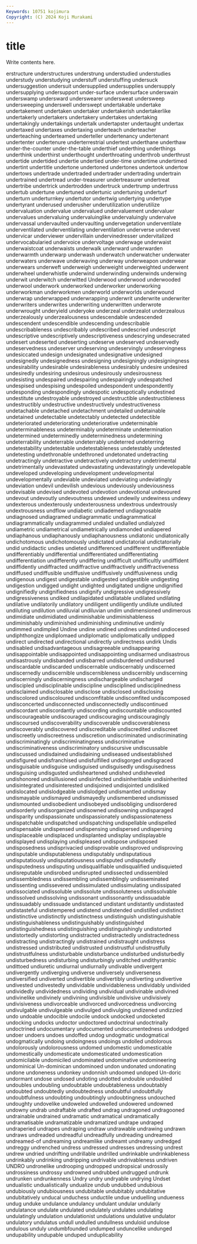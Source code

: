 ```yaml
---
Keywords: 10751 kojimura
Copyright: (C) 2024 Koji Murakami
---
```


# title

Write contents here.



erstructure understructures understrung understudied
understudies understudy understudying understuff understuffing undersuck undersuggestion undersuit undersupplied undersupplies
undersupply undersupplying undersupport under-surface undersurface underswain underswamp undersward underswearer undersweat
undersweep undersweeping underswell underswept undertakable undertake undertakement undertaken undertaker undertakerish
undertakerlike undertakerly undertakers undertakery undertakes undertaking undertakingly undertakings undertalk undertapster
undertaught undertax undertaxed undertaxes undertaxing underteach underteacher underteaching underteamed underteller
undertenancy undertenant undertenter undertenure underterrestrial undertest underthane underthaw under-the-counter under-the-table
underthief underthing underthings underthink underthirst underthought underthroating underthrob underthrust undertide
undertided undertie undertied under-time undertime undertimed undertint undertitle undertone undertoned
undertones undertook undertow undertows undertrade undertraded undertrader undertrading undertrain undertrained
undertread under-treasurer undertreasurer undertreat undertribe undertrick undertrodden undertruck undertrump undertruss
undertub undertune undertuned undertunic undertuning underturf underturn underturnkey undertutor undertwig
undertying undertype undertyrant underused underusher underutilization underutilize undervaluation undervalue undervalued
undervaluement undervaluer undervalues undervaluing undervaluinglike undervaluingly undervalve undervassal undervaulted undervaulting
undervegetation underventilate underventilated underventilating underventilation underverse undervest undervicar underviewer undervillain
undervinedresser undervitalized undervocabularied undervoice undervoltage underwage underwaist underwaistcoat underwaists underwalk
underward underwarden underwarmth underwarp underwash underwatch underwatcher underwater underwaters underwave
underwaving underway underweapon underwear underwears underweft underweigh underweight underweighted underwent
underwheel underwhistle underwind underwinding underwinds underwing underwit underwitch underwitted Underwood
underwood underwooded underwool underwork underworked underworker underworking underworkman underworkmen underworld
underworlds underwound underwrap underwrapped underwrapping underwrit underwrite underwriter underwriters underwrites
underwriting underwritten underwrote underwrought underyield underyoke underzeal underzealot underzealous underzealously
underzealousness undescendable undescended undescendent undescendible undescending undescribable undescribableness undescribably undescribed
undescried undescript undescriptive undescriptively undescriptiveness undescrying undesecrated undesert undeserted undeserting
undeserve undeserved undeservedly undeservedness undeserver undeserving undeservingly undeservingness undesiccated undesign
undesignated undesignative undesigned undesignedly undesignedness undesigning undesigningly undesigningness undesirability undesirable
undesirableness undesirably undesire undesired undesiredly undesiring undesirous undesirously undesirousness undesisting
undespaired undespairing undespairingly undespatched undespised undespising undespoiled undespondent undespondently undesponding
undespondingly undespotic undespotically undestined undestitute undestroyable undestroyed undestructible undestructibleness undestructibly
undestructive undestructively undestructiveness undetachable undetached undetachment undetailed undetainable undetained undetectable
undetectably undetected undetectible undeteriorated undeteriorating undeteriorative undeterminable undeterminableness undeterminably undeterminate
undetermination undetermined undeterminedly undeterminedness undetermining undeterrability undeterrable undeterrably undeterred undeterring
undetestability undetestable undetestableness undetestably undetested undetesting undethronable undethroned undetonated undetracting
undetractingly undetractive undetractively undetractory undetrimental undetrimentally undevastated undevastating undevastatingly undevelopable
undeveloped undeveloping undevelopment undevelopmental undevelopmentally undeviable undeviated undeviating undeviatingly undeviation
undevil undevilish undevious undeviously undeviousness undevisable undevised undevoted undevotion undevotional
undevoured undevout undevoutly undevoutness undewed undewily undewiness undewy undexterous undexterously
undexterousness undextrous undextrously undextrousness undflow undiabetic undiademed undiagnosable undiagnosed undiagramed
undiagrammatic undiagrammatical undiagrammatically undiagrammed undialed undialled undialyzed undiametric undiametrical undiametrically
undiamonded undiapered undiaphanous undiaphanously undiaphanousness undiatonic undiatonically undichotomous undichotomously undictated
undictatorial undictatorially undid undidactic undies undieted undifferenced undifferent undifferentiable undifferentiably
undifferential undifferentiated undifferentiating undifferentiation undifferently undiffering undifficult undifficultly undiffident undiffidently
undiffracted undiffractive undiffractively undiffractiveness undiffused undiffusible undiffusive undiffusively undiffusiveness undig
undigenous undigest undigestable undigested undigestible undigesting undigestion undigged undight undighted
undigitated undigne undignified undignifiedly undignifiedness undignify undigressive undigressively undigressiveness undiked
undilapidated undilatable undilated undilating undilative undilatorily undilatory undiligent undiligently undilute
undiluted undiluting undilution undiluvial undiluvian undim undimensioned undimerous undimidiate undimidiated
undiminishable undiminishableness undiminishably undiminished undiminishing undiminutive undimly undimmed undimpled Undine
undine undined undines undinted undiocesed undiphthongize undiplomaed undiplomatic undiplomatically undipped
undirect undirected undirectional undirectly undirectness undirk Undis undisabled undisadvantageous undisagreeable
undisappearing undisappointable undisappointed undisappointing undisarmed undisastrous undisastrously undisbanded undisbarred undisburdened
undisbursed undiscardable undiscarded undiscernable undiscernably undiscerned undiscernedly undiscernible undiscernibleness undiscernibly
undiscerning undiscerningly undiscerningness undischargeable undischarged undiscipled undisciplinable undiscipline undisciplined undisciplinedness
undisclaimed undisclosable undisclose undisclosed undisclosing undiscolored undiscoloured undiscomfitable undiscomfited undiscomposed
undisconcerted undisconnected undisconnectedly undiscontinued undiscordant undiscordantly undiscording undiscountable undiscounted undiscourageable
undiscouraged undiscouraging undiscouragingly undiscoursed undiscoverability undiscoverable undiscoverableness undiscoverably undiscovered undiscreditable
undiscredited undiscreet undiscreetly undiscreetness undiscretion undiscriminated undiscriminating undiscriminatingly undiscriminatingness undiscriminative
undiscriminativeness undiscriminatory undiscursive undiscussable undiscussed undisdained undisdaining undiseased undisestablished undisfigured
undisfranchised undisfulfilled undisgorged undisgraced undisguisable undisguise undisguised undisguisedly undisguisedness undisguising
undisgusted undisheartened undished undisheveled undishonored undisillusioned undisinfected undisinheritable undisinherited undisintegrated
undisinterested undisjoined undisjointed undisliked undislocated undislodgeable undislodged undismantled undismay undismayable
undismayed undismayedly undismembered undismissed undismounted undisobedient undisobeyed undisobliging undisordered undisorderly
undisorganized undisowned undisowning undisparaged undisparity undispassionate undispassionately undispassionateness undispatchable undispatched
undispatching undispellable undispelled undispensable undispensed undispensing undispersed undispersing undisplaceable undisplaced
undisplanted undisplay undisplayable undisplayed undisplaying undispleased undispose undisposed undisposedness undisprivacied
undisprovable undisproved undisproving undisputable undisputableness undisputably undisputatious undisputatiously undisputatiousness undisputed
undisputedly undisputedness undisputing undisqualifiable undisqualified undisquieted undisreputable undisrobed undisrupted undissected
undissembled undissembledness undissembling undissemblingly undisseminated undissenting undissevered undissimulated undissimulating undissipated
undissociated undissoluble undissolute undissoluteness undissolvable undissolved undissolving undissonant undissonantly undissuadable
undissuadably undissuade undistanced undistant undistantly undistasted undistasteful undistempered undistend undistended
undistilled undistinct undistinctive undistinctly undistinctness undistinguish undistinguishable undistinguishableness undistinguishably undistinguished
undistinguishedness undistinguishing undistinguishingly undistorted undistortedly undistorting undistracted undistractedly undistractedness undistracting
undistractingly undistrained undistraught undistress undistressed undistributed undistrusted undistrustful undistrustfully undistrustfulness
undisturbable undisturbance undisturbed undisturbedly undisturbedness undisturbing undisturbingly unditched undithyrambic undittoed
undiuretic undiurnal undiurnally undivable undivergent undivergently undiverging undiverse undiversely undiverseness
undiversified undiverted undivertible undivertibly undiverting undivertive undivested undivestedly undividable undividableness
undividably undivided undividedly undividedness undividing undividual undivinable undivined undivinelike undivinely
undivining undivisible undivisive undivisively undivisiveness undivorceable undivorced undivorcedness undivorcing undivulgable
undivulgeable undivulged undivulging undizened undizzied undo undoable undocible undocile undock
undocked undocketed undocking undocks undoctor undoctored undoctrinal undoctrinally undoctrined undocumentary
undocumented undocumentedness undodged undoer undoers undoes undoffed undog undogmatic undogmatical
undogmatically undoing undoingness undoings undolled undolorous undolorously undolorousness undomed undomestic
undomesticable undomestically undomesticate undomesticated undomestication undomicilable undomiciled undominated undominative undomineering
undominical Un-dominican undominoed undon undonated undonating undone undoneness undonkey undonnish
undoomed undoped Un-doric undormant undose undosed undoting undotted undouble undoubled
undoubles undoubling undoubtable undoubtableness undoubtably undoubted undoubtedly undoubtedness undoubtful undoubtfully
undoubtfulness undoubting undoubtingly undoubtingness undouched undoughty undovelike undoweled undowelled undowered
undowned undowny undrab undraftable undrafted undrag undragoned undragooned undrainable undrained
undramatic undramatical undramatically undramatisable undramatizable undramatized undrape undraped undraperied undrapes
undraping undraw undrawable undrawing undrawn undraws undreaded undreadful undreadfully undreading
undreamed undreamed-of undreaming undreamlike undreamt undreamy undredged undreggy undrenched undress
undressed undresses undressing undrest undrew undried undrifting undrillable undrilled undrinkable
undrinkableness undrinkably undrinking undripping undrivable undrivableness undriven UNDRO undronelike undrooping
undropped undropsical undrossily undrossiness undrossy undrowned undrubbed undrugged undrunk undrunken
undrunkenness Undry undry undryable undrying Undset undualistic undualistically undualize undub
undubbed undubious undubiously undubiousness undubitable undubitably undubitative undubitatively unducal unduchess
unductile undue unduelling undueness undug unduke undulance undulancy undulant undular
undularly undulatance undulate undulated undulately undulates undulating undulatingly undulation undulationist
undulations undulative undulator undulatory undulatus undull undulled undullness unduloid undulose
undulous unduly undumbfounded undumped unduncelike undunged undupability undupable unduped unduplicability
